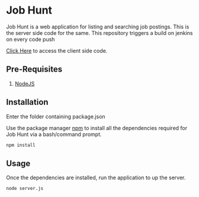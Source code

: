 # Job Hunt

Job Hunt is a web application for listing and searching job postings. This is the server side code for the same. This repository triggers a build on jenkins on every code push

[Click Here](https://github.com/piyush-bhatt/job-hunt) to access the client side code.

## Pre-Requisites

1. [NodeJS](https://nodejs.org/en/)

## Installation

Enter the folder containing package.json

Use the package manager [npm](https://www.npmjs.com/) to install all the dependencies required for Job Hunt via a bash/command prompt.

```bash
npm install
```

## Usage

Once the dependencies are installed, run the application to up the server.

```bash
node server.js
```
